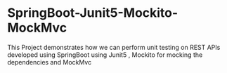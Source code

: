 # SpringBoot-Junit5-Mockito-MockMvc
This Project demonstrates how we can perform unit testing on REST APIs developed using SpringBoot using Junit5 , Mockito for mocking the dependencies and MockMvc 
